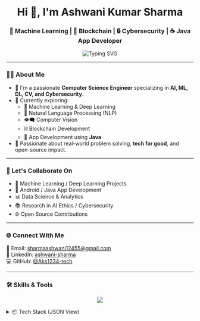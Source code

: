 <h1 align="center">Hi 👋, I'm Ashwani Kumar Sharma</h1>
<h3 align="center">🚀 Machine Learning | 🔗 Blockchain | 🔒 Cybersecurity | ☕ Java App Developer</h3>

<p align="center">
  <img src="https://readme-typing-svg.herokuapp.com?font=Fira+Code&duration=2000&pause=1000&color=00F7FF&center=true&vCenter=true&lines=Computer+Science+Engineer;AI+%7C+ML+%7C+DL+%7C+NLP+%7C+CV;Blockchain+%7C+Cybersecurity+%7C+Java+Development" alt="Typing SVG" />
</p>

---

### 👨‍💻 About Me

- 💼 I'm a passionate **Computer Science Engineer** specializing in **AI, ML, DL, CV, and Cybersecurity**.
- 🔭 Currently exploring:
  - 🤖 Machine Learning & Deep Learning
  - 🧠 Natural Language Processing (NLP)
  - 👁️‍🗨️ Computer Vision
  - ⛓️ Blockchain Development
  - 📱 App Development using **Java**
- 🎯 Passionate about real-world problem solving, **tech for good**, and open-source impact.

---

### 🤝 Let's Collaborate On

- 🧠 Machine Learning / Deep Learning Projects  
- 📱 Android / Java App Development  
- 📊 Data Science & Analytics  
- 📚 Research in AI Ethics / Cybersecurity  
- 🌐 Open Source Contributions

---

### 🌐 Connect With Me

📧 Email: [sharmaashwani12455@gmail.com](mailto:sharmaashwani12455@gmail.com)  
🔗 LinkedIn: [ashwani-sharma](https://www.linkedin.com/in/ashwani-sharma-119610250)  
💻 GitHub: [@Aks1234-tech](https://github.com/Aks1234-tech)

---

### 🛠️ Skills & Tools

<p align="center">
  <img src="https://skillicons.dev/icons?i=python,java,html,css,js,tensorflow,pytorch,opencv,mysql,git,github,matlab,vscode,solidity,firebase" />
</p>

<details>
  <summary>📦 Tech Stack (JSON View)</summary>

```json
{
  "Languages": ["Python", "Java", "HTML", "CSS", "JavaScript"],
  "Libraries/Frameworks": ["TensorFlow", "Keras", "PyTorch", "Scikit-learn", "OpenCV"],
  "Tools": ["Git", "VS Code", "MATLAB", "Jupyter", "Google Colab"],
  "Blockchain": ["Solidity", "Ethereum", "IPFS"],
  "Other": ["Firebase", "MySQL", "ThingSpeak", "Simulink"]
}
<p align="center"> <img src="https://github-readme-stats.vercel.app/api?username=Aks1234-tech&show_icons=true&theme=tokyonight" alt="GitHub stats" /> <br/> <img src="https://github-readme-streak-stats.herokuapp.com/?user=Aks1234-tech&theme=tokyonight" alt="GitHub streak" /> <br/> <img src="https://github-readme-stats.vercel.app/api/top-langs/?username=Aks1234-tech&layout=compact&theme=tokyonight" alt="Top languages" /> </p>

<p align="center"> <img src="https://github-readme-activity-graph.cyclic.app/graph?username=Aks1234-tech&theme=react-dark" alt="activity graph"/> </p>

<p align="center"> <img src="https://komarev.com/ghpvc/?username=Aks1234-tech&label=Profile%20views&color=0e75b6&style=flat" alt="visitor badge"/> </p>

<p align="center"> <img src="https://quotes-github-readme.vercel.app/api?type=horizontal&theme=tokyonight" /> </p> 
